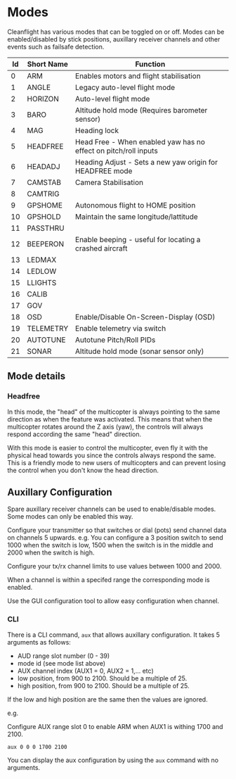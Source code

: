 # Modes

Cleanflight has various modes that can be toggled on or off.  Modes can be enabled/disabled by stick positions,
auxillary receiver channels and other events such as failsafe detection.

| Id | Short Name | Function                                                             |
| -- | ---------- | -------------------------------------------------------------------- |
| 0  | ARM        | Enables motors and flight stabilisation                              |
| 1  | ANGLE      | Legacy auto-level flight mode                                        |
| 2  | HORIZON    | Auto-level flight mode                                               |
| 3  | BARO       | Altitude hold mode (Requires barometer sensor)                       |
| 4  | MAG        | Heading lock                                                         |
| 5  | HEADFREE   | Head Free - When enabled yaw has no effect on pitch/roll inputs      |
| 6  | HEADADJ    | Heading Adjust - Sets a new yaw origin for HEADFREE mode             |
| 7  | CAMSTAB    | Camera Stabilisation                                                 |
| 8  | CAMTRIG    |                                                                      |
| 9  | GPSHOME    | Autonomous flight to HOME position                                   |
| 10 | GPSHOLD    | Maintain the same longitude/lattitude                                |
| 11 | PASSTHRU   |                                                                      |
| 12 | BEEPERON   | Enable beeping - useful for locating a crashed aircraft              |
| 13 | LEDMAX     |                                                                      |
| 14 | LEDLOW     |                                                                      |
| 15 | LLIGHTS    |                                                                      |
| 16 | CALIB      |                                                                      |
| 17 | GOV        |                                                                      |
| 18 | OSD        | Enable/Disable On-Screen-Display (OSD)                               |
| 19 | TELEMETRY  | Enable telemetry via switch                                          |
| 20 | AUTOTUNE   | Autotune Pitch/Roll PIDs                                             |
| 21 | SONAR      | Altitude hold mode (sonar sensor only)                               |

## Mode details

### Headfree

In this mode, the "head" of the multicopter is always pointing to the same direction as when the feature was activated. This means that when the multicopter rotates around the Z axis (yaw), the controls will always respond according the same "head" direction.

With this mode is easier to control the multicopter, even fly it with the physical head towards you since the controls always respond the same. This is a friendly mode to new users of multicopters and can prevent losing the control when you don't know the head direction. 

## Auxillary Configuration

Spare auxillary receiver channels can be used to enable/disable modes.  Some modes can only be enabled this way.

Configure your transmitter so that switches or dial (pots) send channel data on channels 5 upwards.
e.g. You can configure a 3 position switch to send 1000 when the switch is low, 1500 when the switch is in the middle and 2000 when the switch is high.

Configure your tx/rx channel limits to use values between 1000 and 2000.

When a channel is within a specifed range the corresponding mode is enabled.

Use the GUI configuration tool to allow easy configuration when channel.

### CLI 

There is a CLI command, `aux` that allows auxillary configuration.  It takes 5 arguments as follows:

* AUD range slot number (0 - 39)
* mode id (see mode list above)
* AUX channel index (AUX1 = 0, AUX2 = 1,... etc)
* low position, from 900 to 2100. Should be a multiple of 25.
* high position, from 900 to 2100. Should be a multiple of 25.

If the low and high position are the same then the values are ignored.

e.g.

Configure AUX range slot 0 to enable ARM when AUX1 is withing 1700 and 2100.
 
```aux 0 0 0 1700 2100```

You can display the aux configuration by using the `aux` command with no arguments.

